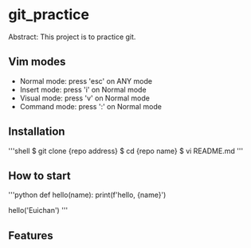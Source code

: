 # git_practice

Abstract: This project is to practice git.

## Vim modes

- Normal mode: press 'esc' on ANY mode
- Insert mode: press 'i' on Normal mode
- Visual mode: press 'v' on Normal mode
- Command mode: press ':' on Normal mode

## Installation

'''shell
$ git clone {repo address}
$ cd {repo name}
$ vi README.md
'''

## How to start

'''python
def hello(name):
    print(f'hello, {name}')

hello('Euichan')
'''

## Features

